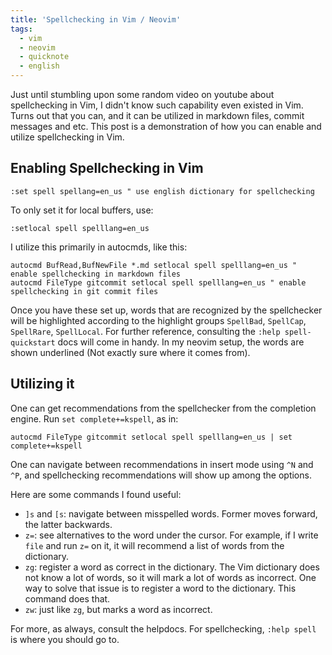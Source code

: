 ```yaml
---
title: 'Spellchecking in Vim / Neovim'
tags:
  - vim
  - neovim
  - quicknote
  - english
---
```


Just until stumbling upon some random video on youtube about spellchecking in Vim, I didn't know such capability even existed in Vim. Turns out that you can, and it can be utilized in markdown files, commit messages and etc. This post is a demonstration of how you can enable and utilize spellchecking in Vim.

## Enabling Spellchecking in Vim

```vim
:set spell spellang=en_us " use english dictionary for spellchecking
```

To only set it for local buffers, use:

```vim
:setlocal spell spelllang=en_us
```

I utilize this primarily in autocmds, like this:

```vim
autocmd BufRead,BufNewFile *.md setlocal spell spelllang=en_us " enable spellchecking in markdown files
autocmd FileType gitcommit setlocal spell spelllang=en_us " enable spellchecking in git commit files
```

Once you have these set up, words that are recognized by the spellchecker will be highlighted according to the highlight groups `SpellBad`, `SpellCap`, `SpellRare`, `SpellLocal`. For further reference, consulting the `:help spell-quickstart` docs will come in handy. In my neovim setup, the words are shown underlined (Not exactly sure where it comes from).

## Utilizing it

One can get recommendations from the spellchecker from the completion engine. Run `set complete+=kspell`, as in:

```vim
autocmd FileType gitcommit setlocal spell spelllang=en_us | set complete+=kspell
```

One can navigate between recommendations in insert mode using `^N` and `^P`, and spellchecking recommendations will show up among the options.

Here are some commands I found useful:

- `]s` and `[s`: navigate between misspelled words. Former moves forward, the latter backwards.
- `z=`: see alternatives to the word under the cursor. For example, if I write `file` and run `z=` on it, it will recommend a list of words from the dictionary.
- `zg`: register a word as correct in the dictionary. The Vim dictionary does not know a lot of words, so it will mark a lot of words as incorrect. One way to solve that issue is to register a word to the dictionary. This command does that.
- `zw`: just like `zg`, but marks a word as incorrect.

For more, as always, consult the helpdocs. For spellchecking, `:help spell` is where you should go to.
